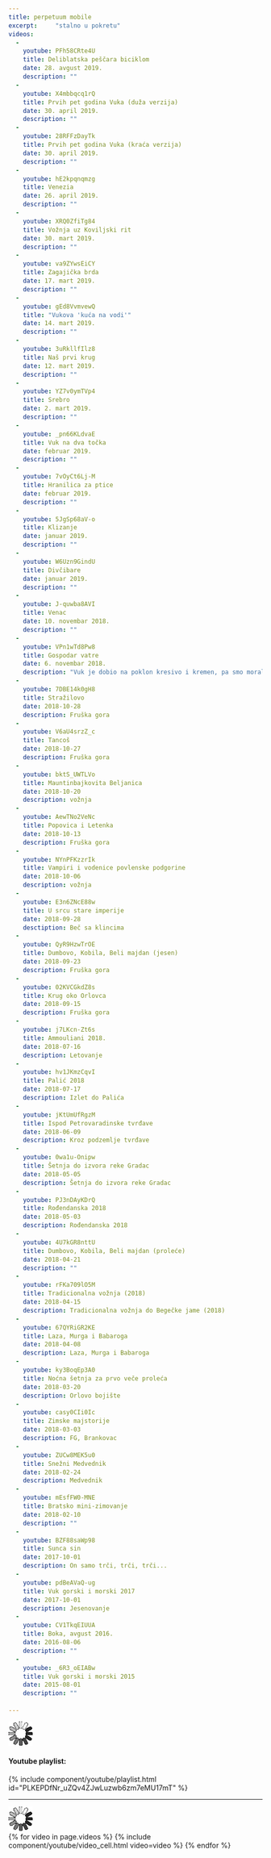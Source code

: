 ```yaml
---
title: perpetuum mobile
excerpt:     "stalno u pokretu"
videos:
  -
    youtube: PFh58CRte4U
    title: Deliblatska peščara biciklom
    date: 28. avgust 2019.
    description: ""
  -
    youtube: X4mbbqcq1rQ
    title: Prvih pet godina Vuka (duža verzija)
    date: 30. april 2019.
    description: ""
  -
    youtube: 28RFFzDayTk
    title: Prvih pet godina Vuka (kraća verzija)
    date: 30. april 2019.
    description: ""
  -
    youtube: hE2kpqnqmzg
    title: Venezia
    date: 26. april 2019.
    description: ""
  -
    youtube: XRQ0ZfiTg84
    title: Vožnja uz Koviljski rit
    date: 30. mart 2019.
    description: ""
  -
    youtube: va9ZYwsEiCY
    title: Zagajička brda
    date: 17. mart 2019.
    description: ""
  -
    youtube: gEd8VvmvewQ
    title: "Vukova 'kuća na vodi'"
    date: 14. mart 2019.
    description: ""
  -
    youtube: 3uRkllfIlz8
    title: Naš prvi krug
    date: 12. mart 2019.
    description: ""
  -
    youtube: YZ7v0ymTVp4
    title: Srebro
    date: 2. mart 2019.
    description: ""
  -
    youtube: _pn66KLdvaE
    title: Vuk na dva točka
    date: februar 2019.
    description: ""
  -
    youtube: 7vOyCt6Lj-M
    title: Hranilica za ptice
    date: februar 2019.
    description: ""
  -
    youtube: 5JgSp68aV-o
    title: Klizanje
    date: januar 2019.
    description: ""
  -
    youtube: W6Uzn9GindU
    title: Divčibare
    date: januar 2019.
    description: ""
  -
    youtube: J-quwba8AVI
    title: Venac
    date: 10. novembar 2018.
    description: ""
  -
    youtube: VPn1wTd8Pw8
    title: Gospodar vatre
    date: 6. novembar 2018.
    description: "Vuk je dobio na poklon kresivo i kremen, pa smo morali da ga isprobamo prvom prilikom koju smo imali."
  -
    youtube: 7DBE14k0gH8
    title: Stražilovo
    date: 2018-10-28
    description: Fruška gora
  -
    youtube: V6aU4srzZ_c
    title: Tancoš
    date: 2018-10-27
    description: Fruška gora
  -
    youtube: bktS_UWTLVo
    title: Mauntinbajkovita Beljanica
    date: 2018-10-20
    description: vožnja
  -
    youtube: AewTNo2VeNc
    title: Popovica i Letenka
    date: 2018-10-13
    description: Fruška gora
  -
    youtube: NYnPFKzzrIk
    title: Vampiri i vodenice povlenske podgorine
    date: 2018-10-06
    description: vožnja
  -
    youtube: E3n6ZNcE88w
    title: U srcu stare imperije
    date: 2018-09-28
    desctiption: Beč sa klincima
  -
    youtube: QyR9HzwTrOE
    title: Dumbovo, Kobila, Beli majdan (jesen)
    date: 2018-09-23
    description: Fruška gora
  -
    youtube: 02KVCGkdZ8s
    title: Krug oko Orlovca
    date: 2018-09-15
    description: Fruška gora
  -
    youtube: j7LKcn-Zt6s
    title: Ammouliani 2018.
    date: 2018-07-16
    description: Letovanje
  -
    youtube: hv1JKmzCqvI
    title: Palić 2018
    date: 2018-07-17
    description: Izlet do Palića
  -
    youtube: jKtUmUfRgzM
    title: Ispod Petrovaradinske tvrđave
    date: 2018-06-09
    description: Kroz podzemlje tvrđave
  -
    youtube: 0wa1u-Onipw
    title: Šetnja do izvora reke Gradac
    date: 2018-05-05
    description: Šetnja do izvora reke Gradac
  -
    youtube: PJ3nDAyKDrQ
    title: Rođendanska 2018
    date: 2018-05-03
    description: Rođendanska 2018
  -
    youtube: 4U7kGR8nttU
    title: Dumbovo, Kobila, Beli majdan (proleće)
    date: 2018-04-21
    description: ""
  -
    youtube: rFKa709lO5M
    title: Tradicionalna vožnja (2018)
    date: 2018-04-15
    description: Tradicionalna vožnja do Begečke jame (2018)
  -
    youtube: 67QYRiGR2KE
    title: Laza, Murga i Babaroga
    date: 2018-04-08
    description: Laza, Murga i Babaroga
  -
    youtube: ky3BoqEp3A0
    title: Noćna šetnja za prvo veče proleća
    date: 2018-03-20
    description: Orlovo bojište
  -
    youtube: casy0CIi0Ic
    title: Zimske majstorije
    date: 2018-03-03
    description: FG, Brankovac
  -
    youtube: ZUCw8MEK5u0
    title: Snežni Medvednik
    date: 2018-02-24
    description: Medvednik
  -
    youtube: mEsfFW0-MNE
    title: Bratsko mini-zimovanje
    date: 2018-02-10
    description: ""
  -
    youtube: BZF88saWp98
    title: Sunca sin
    date: 2017-10-01
    description: On samo trči, trči, trči...
  -
    youtube: pdBeAVaQ-ug
    title: Vuk gorski i morski 2017
    date: 2017-10-01
    description: Jesenovanje
  -
    youtube: CV1TkqEIUUA
    title: Boka, avgust 2016.
    date: 2016-08-06
    description: ""
  -
    youtube: _6R3_oEIABw
    title: Vuk gorski i morski 2015
    date: 2015-08-01
    description: ""

---
```


<img src="/assets/img/fancybox_loading@2x.gif" class="video-spinner">
<h4>Youtube playlist:</h4>
{% include component/youtube/playlist.html id="PLKEPDfNr_uZQv4ZJwLuzwb6zm7eMU17mT" %}

<hr>

<img src="/assets/img/fancybox_loading@2x.gif" class="video-spinner">
<div class="row videos-table">
    {% for video in page.videos %}
      {% include component/youtube/video_cell.html video=video %}
    {% endfor %}
</div>



